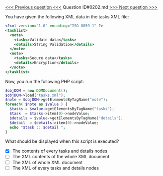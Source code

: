 [<<< Previous question <<<](0201.md)  Question ID#0202.md  [>>> Next question >>>](0203.md) 

You have given the following XML data in the tasks.XML file:

```xml
<?xml version="1.0" encoding="ISO-8859-1" ?>
<tasklist>
  <note>
    <tasks>Validate data</tasks>
    <details>String Validation</details>
  </note>
  <note>
    <tasks>Secure data</tasks>
    <details>Encryption</details>
  </note>
</tasklist>
```
Now, you run the following PHP script:
```php
$objDOM = new DOMDocument();
$objDOM->load("tasks.xml"); 
$note = $objDOM->getElementsByTagName("note");
foreach( $note as $value ) {
  $tasks = $value->getElementsByTagName("tasks");
  $task  = $tasks->item(0)->nodeValue;
  $details = $value->getElementsByTagName("details");
  $detail  = $details->item(0)->nodeValue;
  echo "$task :: $detail ";
}
```
What should be displayed when this script is executed?

- [x] The contents of every tasks and details nodes
- [ ] The XML contents of the whole XML document
- [ ] The XML of whole XML document
- [ ] The XML of every tasks and details nodes
